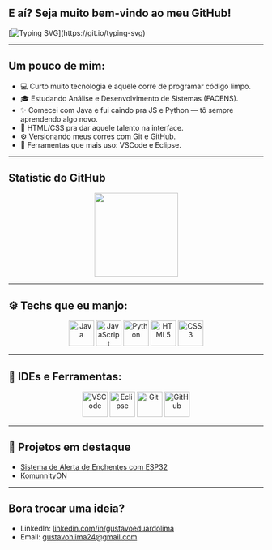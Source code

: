 <!-- <img width="100%" src="https://i.imgur.com/jxrcz7U.jpg"/> <!-- Aqui você pode trocar por outro graffiti -->

## E aí? Seja muito bem-vindo ao meu GitHub!

[![Typing SVG](https://readme-typing-svg.herokuapp.com?font=Fira+Code&size=28&pause=1000&color=00FFFF&background=000000&center=true&vCenter=true&width=1000&lines=Fala+aí,+eu+sou+Gustavo!;Programo+com+Java,+JS,+Python+e+HTML|CSS.;VSCode+e+Eclipse+no+setup.;Tamo+junto+no+mundo+dev!)](https://git.io/typing-svg)

---

## Um pouco de mim:

- 💻 Curto muito tecnologia e aquele corre de programar código limpo.
- 🎓 Estudando Análise e Desenvolvimento de Sistemas (FACENS).
- ✨ Comecei com Java e fui caindo pra JS e Python — tô sempre aprendendo algo novo.
- 🎨 HTML/CSS pra dar aquele talento na interface.
- ⚙ Versionando meus corres com Git e GitHub.
- 🧠 Ferramentas que mais uso: VSCode e Eclipse.

---

## Statistic do GitHub

<div align="center">
  <img height="165em" src="https://github-readme-stats.vercel.app/api/top-langs/?username=GustavoEduLima&layout=compact&theme=dracula"/>
</div>

---

## ⚙ Techs que eu manjo:

<div align="center">
  <img height="50" src="https://cdn.jsdelivr.net/gh/devicons/devicon/icons/java/java-original.svg" title="Java"/>
  <img height="50" src="https://cdn.jsdelivr.net/gh/devicons/devicon/icons/javascript/javascript-original.svg" title="JavaScript"/>
  <img height="50" src="https://cdn.jsdelivr.net/gh/devicons/devicon/icons/python/python-original.svg" title="Python"/>
  <img height="50" src="https://cdn.jsdelivr.net/gh/devicons/devicon/icons/html5/html5-original.svg" title="HTML5"/>
  <img height="50" src="https://cdn.jsdelivr.net/gh/devicons/devicon/icons/css3/css3-original.svg" title="CSS3"/>
</div>

---

## 🔧 IDEs e Ferramentas:

<div align="center">
  <img height="50" src="https://cdn.jsdelivr.net/gh/devicons/devicon/icons/vscode/vscode-original.svg" title="VSCode"/>
  <img height="50" src="https://cdn.jsdelivr.net/gh/devicons/devicon/icons/eclipse/eclipse-original.svg" title="Eclipse"/>
  <img height="50" src="https://cdn.jsdelivr.net/gh/devicons/devicon/icons/git/git-original.svg" title="Git"/>
  <img height="50" src="https://cdn.jsdelivr.net/gh/devicons/devicon/icons/github/github-original.svg" title="GitHub"/>
</div>

---

## 📂 Projetos em destaque

- [Sistema de Alerta de Enchentes com ESP32](https://www.linkedin.com/posts/muriloeduardolima_sorocaba-enchentes-prevenaexaetodeacidentes-activity-7203812533122539520-zBw5?utm_source=share&utm_medium=member_desktop)
- [KomunnityON](https://www.linkedin.com/posts/danielg-cravo_komunityon-inovaaexaeto-tecnologia-ugcPost-7272223845879590912-O007?utm_source=share&utm_medium=member_desktop)

---

## Bora trocar uma ideia?

- LinkedIn: [linkedin.com/in/gustavoeduardolima](https://linkedin.com/in/gustavoeduardolima)
- Email: [gustavohlima24@gmail.com](mailto:gustavohlima24@gmail.com)

<!-- <img width="100%" src="https://i.imgur.com/jxrcz7U.jpg"/> <!-- Pode usar outro graffiti aqui no rodapé também -->
